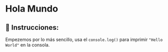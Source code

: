 # Hola Mundo

## :pencil: Instrucciones:
 
Empezemos por lo más sencillo, usa el `console.log()` para imprimir `"Hello World"` en la consola.

